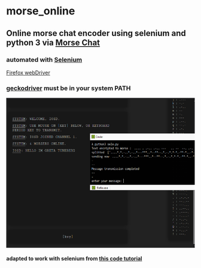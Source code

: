 # morse_online
## Online morse chat encoder using selenium and python 3 via [Morse Chat](http://morsecode.me/?room=1)
### automated with [Selenium](https://pypi.org/project/selenium/) 
[Firefox webDriver](https://developer.mozilla.org/en-US/docs/Web/WebDriver)
### [geckodriver](https://github.com/mozilla/geckodriver/releases) must be in your system PATH

<a href="url"><img src="https://github.com/CarloCattano/morse_online/blob/master/Screenshot/greta.PNG?raw=true" align="center" height="400" width="600" ></a>

#### adapted to work with selenium from [this code tutorial](https://www.geeksforgeeks.org/morse-code-translator-python/)
